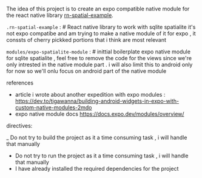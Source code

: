 The idea of this project is to create an expo compatible native module for the react native library [rn-spatial-example](https://github.com/tigawanna/RNSpatial).

`.rn-spatial-example` :  # React native library to work with sqlite spatialite it's not expo compatibe and am trying to make a native module of it for expo , it conssts of cherry pickked portions that i think are most relevant

`modules/expo-spatialite-module` :  # inittial boilerplate expo native module for sqlite spatialite , feel free to remove the code for the views since we're only intrested in the native module part . i will also limit this to android only for now so we'll onlu focus on android part of the native module


references
- article i wrote about another expedition with expo modules :  https://dev.to/tigawanna/building-android-widgets-in-expo-with-custom-native-modules-2mdo
- expo native module docs https://docs.expo.dev/modules/overview/

directives:

_ Do not try to build the project as it a time consuming task , i will handle that manually
- Do not try to run the project as it a time consuming task , i will handle that manually
- I have already installed the required dependencies for the project
